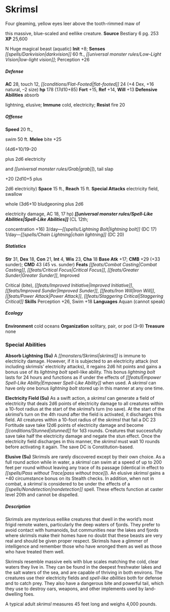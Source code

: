 ﻿---
cssclass: [monsters]
title1: Skrimsl
desc_short: Four gleaming, yellow eyes leer above the tooth-rimmed maw ofthis massive,
  blue-scaled and eellike creature.
title2: Skrimsl
CR: 13
sources:
- name: Bestiary 6
  page: 253
  link: http://paizo.com/products/btpy9oge?Pathfinder-Roleplaying-Game-Bestiary-6-Hardcover
XP: 25600
alignment: N
size: Huge
type: magical beast
subtypes:
- aquatic
initiative:
  bonus: 8
senses:
  darkvision: 60
  low-light vision: true
AC:
  AC: 28
  touch: 12
  flat_footed: 24
  components:
    dex: 4
    natural: 16
    size: -2
HP:
  HP: 178
  long: 17d10+85
saves:
  fort: 15
  ref: 14
  will: 13
defensive_abilities:
- absorblightning
- elusive
immunities:
- cold
- electricity
resistances:
  fire: 20
speeds:
  20 ft.,swim: 50
attacks:
  melee:
  - - text: bite +25(4d6+10/19-20plus 2d6 electricityand grab)
      entries:
      - - damage: 4d6+10
          type: /19-20plus 2d6 electricityand grab
      attack: bite
      bonus:
      - 25
    - text: tail slap+20 (2d10+5 plus2d6 electricity)
      entries:
      - - damage: 2d10+5
          type: plus2d6 electricity
      attack: tail slap
      bonus:
      - 20
  special:
  - electricity field
  - swallowwhole (3d6+10 bludgeoning plus 2d6electricity damage, AC 18, 17 hp)
space: 15
reach: 15
spell_like_abilities:
  entries:
  - name: lightning bolt
    source: default
    freq: 3/day
    DC: 17
  - name: chain lightning
    source: default
    freq: 1/day
    DC: 20
  sources:
  - name: default
    CL: 12
    concentration: 16
ability_scores:
  STR: 31
  DEX: 18
  CON: 21
  INT: 4
  WIS: 23
  CHA: 18
BAB: 17
CMB: 29
CMB_other: +33 sunder
CMD: 43
CMD_other: 45 vs. sunder
feats:
- name: Combat Casting
- name: Critical Focus
- name: Greater Sunder
- name: ImprovedCritical (bite)
- name: Improved Initiative
- name: Improved Sunder
- name: Iron Will
- name: Power Attack
- name: Staggering Critical
skills:
  Perception: 26
  Swim: 18
languages:
- Aquan (cannot speak)
ecology:
  environment: cold oceans
  organization: solitary, pair, or pod (3-9)
  treasure_type: none
special_abilities:
  Absorb Lightning (Su): A skrimsl is immune to electricity damage. However, if it
    is subjected to an electricity attack (not including skrimsls' electricity attacks),
    it regains 2d6 hit points and gains a bonus use of its lightning bolt spell-like
    ability. This bonus lightning bolt lasts for 24 hours and functions as if under
    the effects of Empower Spell-Like Ability when used. A skrimsl can have only one
    bonus lightning bolt stored up in this manner at any one time.
  Electricity Field (Su): As a swift action, a skrimsl can generate a field of electricity
    that deals 2d6 points of electricity damage to all creatures within a 10-foot
    radius at the start of the skrimsl's turn (no save). At the start of the skrimsl's
    turn on the 4th round after the field is activated, it discharges this field.
    All creatures within a 10-foot radius of the skrimsl that fail a DC 23 Fortitude
    save take 12d6 points of electricity damage and become stunned for 1d3 rounds.
    Creatures that successfully save take half the electricity damage and negate the
    stun effect. Once the electricity field discharges in this manner, the skrimsl
    must wait 10 rounds before activating it again. The save DC is Constitution-based.
  Elusive (Su): Skrimsls are rarely discovered except by their own choice. As a full
    round action while in water, a skrimsl can swim at a speed of up to 200 feet per
    round without leaving any trace of its passage (identical in effect to pass without
    trace). An elusive skrimsl gains a +40 circumstance bonus on its Stealth checks.
    In addition, when not in combat, a skrimsl is considered to be under the effects
    of a nondetection spell. These effects function at caster level 20th and cannot
    be dispelled.
desc_long: |-
  Skrimsls are mysterious eellike creatures that dwell in the world's most frigid remote waters, particularly the deep waters of fjords. They prefer to avoid contact with humanoids, but communities near the lakes and fjords where skrimsls make their homes have no doubt that these beasts are very real and should be given proper respect. Skrimsls have a glimmer of intelligence and remember those who have wronged them as well as those who have treated them well. 

  Skrimsls resemble massive eels with blue scales matching the cold, clear waters they live in. They can be found in the deepest freshwater lakes and the salt waters of the sea, and are capable of thriving in both environs. The creatures use their electricity fields and spell-like abilities both for defense and to catch prey. They also have a dangerous bite and powerful tail, which they use to destroy oars, weapons, and other implements used by land-dwelling foes. 

  A typical adult skrimsl measures 45 feet long and weighs 4,000 pounds.

---

# Skrimsl
Four gleaming, yellow eyes leer above the tooth-rimmed maw of

this massive, blue-scaled and eellike creature.
**Source** Bestiary 6 pg. 253
**XP** 25,600

N Huge magical beast (aquatic)
**Init** +8; **Senses** _[[spells/Darkvision|darkvision]]_ 60 ft., _[[universal monster rules/Low-Light Vision|low-light vision]]_; Perception +26

##### Defense

**AC** 28, touch 12, _[[conditions/Flat-Footed|flat-footed]]_ 24 (+4 Dex, +16 natural, –2 size)
**hp** 178 (17d10+85)
**Fort** +15, **Ref** +14, **Will** +13
**Defensive Abilities** absorb

lightning, elusive; **Immune** cold, electricity; **Resist** fire 20

##### Offense
**Speed** 20 ft.,

swim 50 ft.
**Melee** bite +25

(4d6+10/19–20

plus 2d6 electricity

and _[[universal monster rules/Grab|grab]]_), tail slap

+20 (2d10+5 plus

2d6 electricity)
**Space** 15 ft., **Reach** 15 ft.
**Special Attacks** electricity field, swallow

whole (3d6+10 bludgeoning plus 2d6

electricity damage, AC 18, 17 hp)
**_[[universal monster rules/Spell-Like Abilities|Spell-Like Abilities]]_** (CL 12th;

concentration +16)
3/day—_[[spells/Lightning Bolt|lightning bolt]]_ (DC 17) 
1/day—_[[spells/Chain Lightning|chain lightning]]_ (DC 20)

##### Statistics
**Str** 31, **Dex** 18, **Con** 21, **Int** 4, **Wis** 23, **Cha** 18
**Base Atk** +17; **CMB** +29 (+33 sunder); **CMD** 43 (45 vs. sunder)
**Feats** _[[feats/Combat Casting|Combat Casting]]_, _[[feats/Critical Focus|Critical Focus]]_, _[[feats/Greater Sunder|Greater Sunder]]_, Improved

Critical (bite), _[[feats/Improved Initiative|Improved Initiative]]_, _[[feats/Improved Sunder|Improved Sunder]]_, _[[feats/Iron Will|Iron Will]]_, _[[feats/Power Attack|Power Attack]]_, _[[feats/Staggering Critical|Staggering Critical]]_
**Skills** Perception +26, Swim +18
**Languages** Aquan (cannot speak)

##### Ecology

**Environment** cold oceans
**Organization** solitary, pair, or pod (3–9)
**Treasure** none

### Special Abilities

**Absorb Lightning (Su)** A _[[monsters/Skrimsl|skrimsl]]_ is immune to electricity damage. However, if it is subjected to an electricity attack (not including skrimsls’ electricity attacks), it regains 2d6 hit points and gains a bonus use of its _lightning bolt_ spell-like ability. This bonus _lightning bolt_ lasts for 24 hours and functions as if under the effects of _[[feats/Empower Spell-Like Ability|Empower Spell-Like Ability]]_ when used. A _skrimsl_ can have only one bonus _lightning bolt_ stored up in this manner at any one time.

**Electricity Field (Su)** As a swift action, a _skrimsl_ can generate a field of electricity that deals 2d6 points of electricity damage to all creatures within a 10-foot radius at the start of the _skrimsl_’s turn (no save). At the start of the _skrimsl_’s turn on the 4th round after the field is activated, it discharges this field. All creatures within a 10-foot radius of the _skrimsl_ that fail a DC 23 Fortitude save take 12d6 points of electricity damage and become _[[conditions/Stunned|stunned]]_ for 1d3 rounds. Creatures that successfully save take half the electricity damage and negate the stun effect. Once the electricity field discharges in this manner, the _skrimsl_ must wait 10 rounds before activating it again. The save DC is Constitution-based.

**Elusive (Su)** Skrimsls are rarely discovered except by their own choice. As a full round action while in water, a _skrimsl_ can swim at a speed of up to 200 feet per round without leaving any trace of its passage (identical in effect to _[[spells/Pass without Trace|pass without trace]]_). An elusive _skrimsl_ gains a +40 circumstance bonus on its Stealth checks. In addition, when not in combat, a _skrimsl_ is considered to be under the effects of a _[[spells/Nondetection|nondetection]]_ spell. These effects function at caster level 20th and cannot be dispelled.

##### Description

Skrimsls are mysterious eellike creatures that dwell in the world’s most frigid remote waters, particularly the deep waters of fjords. They prefer to avoid contact with humanoids, but communities near the lakes and fjords where skrimsls make their homes have no doubt that these beasts are very real and should be given proper respect. Skrimsls have a glimmer of intelligence and remember those who have wronged them as well as those who have treated them well.

Skrimsls resemble massive eels with blue scales matching the cold, clear waters they live in. They can be found in the deepest freshwater lakes and the salt waters of the sea, and are capable of thriving in both environs. The creatures use their electricity fields and _spell-like abilities_ both for defense and to catch prey. They also have a dangerous bite and powerful tail, which they use to destroy oars, weapons, and other implements used by land-dwelling foes.

A typical adult _skrimsl_ measures 45 feet long and weighs 4,000 pounds.